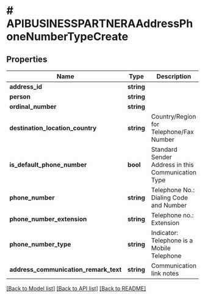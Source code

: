 # # APIBUSINESSPARTNERAAddressPhoneNumberTypeCreate

## Properties

Name | Type | Description | Notes
------------ | ------------- | ------------- | -------------
**address_id** | **string** |  |
**person** | **string** |  |
**ordinal_number** | **string** |  |
**destination_location_country** | **string** | Country/Region for Telephone/Fax Number | [optional]
**is_default_phone_number** | **bool** | Standard Sender Address in this Communication Type | [optional]
**phone_number** | **string** | Telephone No.: Dialing Code and Number | [optional]
**phone_number_extension** | **string** | Telephone no.: Extension | [optional]
**phone_number_type** | **string** | Indicator: Telephone is a Mobile Telephone | [optional]
**address_communication_remark_text** | **string** | Communication link notes | [optional]

[[Back to Model list]](../../README.md#models) [[Back to API list]](../../README.md#endpoints) [[Back to README]](../../README.md)
